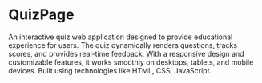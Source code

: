 # QuizPage
An interactive quiz web application designed to provide  educational experience for users. The quiz dynamically renders questions, tracks scores, and provides real-time feedback. With a responsive design and customizable features, it works smoothly on desktops, tablets, and mobile devices. Built using technologies like HTML, CSS, JavaScript.
